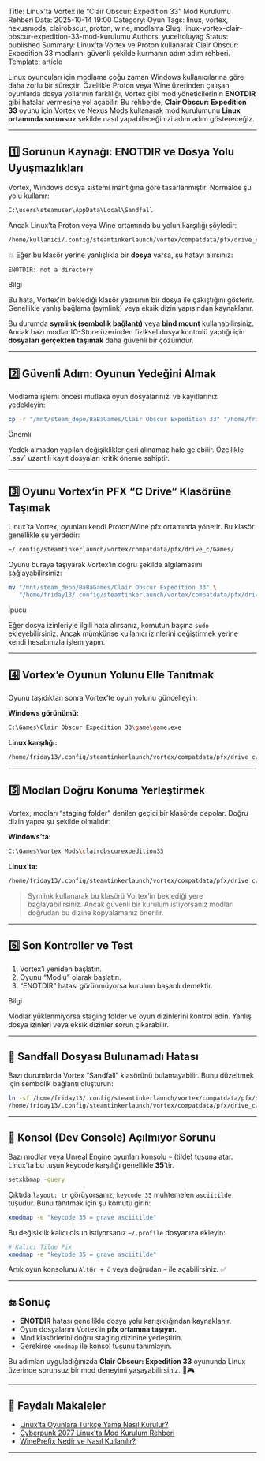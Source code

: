Title: Linux’ta Vortex ile “Clair Obscur: Expedition 33” Mod Kurulumu Rehberi
Date: 2025-10-14 19:00
Category: Oyun
Tags: linux, vortex, nexusmods, clairobscur, proton, wine, modlama
Slug: linux-vortex-clair-obscur-expedition-33-mod-kurulumu
Authors: yuceltoluyag
Status: published
Summary: Linux’ta Vortex ve Proton kullanarak Clair Obscur: Expedition 33 modlarını güvenli şekilde kurmanın adım adım rehberi.
Template: article


Linux oyuncuları için modlama çoğu zaman Windows kullanıcılarına göre daha zorlu bir süreçtir. Özellikle Proton veya Wine üzerinden çalışan oyunlarda dosya yollarının farklılığı, Vortex gibi mod yöneticilerinin **ENOTDIR** gibi hatalar vermesine yol açabilir.
Bu rehberde, **Clair Obscur: Expedition 33** oyunu için Vortex ve Nexus Mods kullanarak mod kurulumunu **Linux ortamında sorunsuz** şekilde nasıl yapabileceğinizi adım adım göstereceğiz.

---

## 1️⃣ Sorunun Kaynağı: ENOTDIR ve Dosya Yolu Uyuşmazlıkları

Vortex, Windows dosya sistemi mantığına göre tasarlanmıştır. Normalde şu yolu kullanır:

```bash
C:\users\steamuser\AppData\Local\Sandfall
```

Ancak Linux’ta Proton veya Wine ortamında bu yolun karşılığı şöyledir:

```bash
/home/kullanici/.config/steamtinkerlaunch/vortex/compatdata/pfx/drive_c/users/steamuser/AppData/Local/Sandfall
```

💥 Eğer bu klasör yerine yanlışlıkla bir **dosya** varsa, şu hatayı alırsınız:

```bash
ENOTDIR: not a directory
```

<div class="info-box note">
    <div>
        <div class="alert-title">Bilgi</div>
        <p>Bu hata, Vortex’in beklediği klasör yapısının bir dosya ile çakıştığını gösterir. Genellikle yanlış bağlama (symlink) veya eksik dizin yapısından kaynaklanır.</p>
    </div>
</div>

Bu durumda **symlink (sembolik bağlantı)** veya **bind mount** kullanabilirsiniz. Ancak bazı modlar IO-Store üzerinden fiziksel dosya kontrolü yaptığı için **dosyaları gerçekten taşımak** daha güvenli bir çözümdür.

---

## 2️⃣ Güvenli Adım: Oyunun Yedeğini Almak

Modlama işlemi öncesi mutlaka oyun dosyalarınızı ve kayıtlarınızı yedekleyin:

```bash
cp -r "/mnt/steam_depo/BaBaGames/Clair Obscur Expedition 33" "/home/friday13/backup/Clair Obscur Expedition 33"
```

<div class="info-box important">
    <div>
        <div class="alert-title">Önemli</div>
        <p>Yedek almadan yapılan değişiklikler geri alınamaz hale gelebilir. Özellikle `.sav` uzantılı kayıt dosyaları kritik öneme sahiptir.</p>
    </div>
</div>

---

## 3️⃣ Oyunu Vortex’in PFX “C Drive” Klasörüne Taşımak

Linux’ta Vortex, oyunları kendi Proton/Wine pfx ortamında yönetir. Bu klasör genellikle şu yerdedir:

```bash
~/.config/steamtinkerlaunch/vortex/compatdata/pfx/drive_c/Games/
```

Oyunu buraya taşıyarak Vortex’in doğru şekilde algılamasını sağlayabilirsiniz:

```bash
mv "/mnt/steam_depo/BaBaGames/Clair Obscur Expedition 33" \
   "/home/friday13/.config/steamtinkerlaunch/vortex/compatdata/pfx/drive_c/Games/"
```

<div class="info-box tip">
    <div>
        <div class="alert-title">İpucu</div>
        <p>Eğer dosya izinleriyle ilgili hata alırsanız, komutun başına <code>sudo</code> ekleyebilirsiniz. Ancak mümkünse kullanıcı izinlerini değiştirmek yerine kendi hesabınızla işlem yapın.</p>
    </div>
</div>

---

## 4️⃣ Vortex’e Oyunun Yolunu Elle Tanıtmak

Oyunu taşıdıktan sonra Vortex’te oyun yolunu güncelleyin:

**Windows görünümü:**

```bash
C:\Games\Clair Obscur Expedition 33\game\game.exe
```

**Linux karşılığı:**

```bash
/home/friday13/.config/steamtinkerlaunch/vortex/compatdata/pfx/drive_c/Games/Clair Obscur Expedition 33/game/game.exe
```

---

## 5️⃣ Modları Doğru Konuma Yerleştirmek

Vortex, modları “staging folder” denilen geçici bir klasörde depolar. Doğru dizin yapısı şu şekilde olmalıdır:

**Windows’ta:**

```bash
C:\Games\Vortex Mods\clairobscurexpedition33
```

**Linux’ta:**

```bash
/home/friday13/.config/steamtinkerlaunch/vortex/compatdata/pfx/drive_c/Games/Vortex Mods/clairobscurexpedition33
```

> Symlink kullanarak bu klasörü Vortex’in beklediği yere bağlayabilirsiniz. Ancak güvenli bir kurulum istiyorsanız modları doğrudan bu dizine kopyalamanız önerilir.

---

## 6️⃣ Son Kontroller ve Test

1. Vortex’i yeniden başlatın.
2. Oyunu “Modlu” olarak başlatın.
3. “ENOTDIR” hatası görünmüyorsa kurulum başarılı demektir.

<div class="info-box note">
    <div>
        <div class="alert-title">Bilgi</div>
        <p>Modlar yüklenmiyorsa staging folder ve oyun dizinlerini kontrol edin. Yanlış dosya izinleri veya eksik dizinler sorun çıkarabilir.</p>
    </div>
</div>

---

## 🧩 Sandfall Dosyası Bulunamadı Hatası

Bazı durumlarda Vortex “Sandfall” klasörünü bulamayabilir. Bunu düzeltmek için sembolik bağlantı oluşturun:

```bash
ln -sf /home/friday13/.config/steamtinkerlaunch/vortex/compatdata/pfx/drive_c/Games/Clair\ Obscur\ Expedition\ 33/game/prefix/drive_c/users/steamuser/Local\ Settings/Application\ Data/Sandfall/ \
/home/friday13/.config/steamtinkerlaunch/vortex/compatdata/pfx/drive_c/users/steamuser/AppData/Local
```

---

## 🧰 Konsol (Dev Console) Açılmıyor Sorunu

Bazı modlar veya Unreal Engine oyunları konsolu `~` (tilde) tuşuna atar.
Linux’ta bu tuşun keycode karşılığı genellikle **35**’tir.

```bash
setxkbmap -query
```

Çıktıda `layout: tr` görüyorsanız, `keycode 35` muhtemelen `asciitilde` tuşudur.
Bunu tanıtmak için şu komutu girin:

```bash
xmodmap -e "keycode 35 = grave asciitilde"
```

Bu değişiklik kalıcı olsun istiyorsanız `~/.profile` dosyanıza ekleyin:

```bash
# Kalıcı Tilde Fix
xmodmap -e "keycode 35 = grave asciitilde"
```

Artık oyun konsolunu `AltGr + ö` veya doğrudan `~` ile açabilirsiniz. ✅

---

## 🔚 Sonuç

* **ENOTDIR** hatası genellikle dosya yolu karışıklığından kaynaklanır.
* Oyun dosyalarını Vortex’in **pfx ortamına taşıyın.**
* Mod klasörlerini doğru staging dizinine yerleştirin.
* Gerekirse `xmodmap` ile konsol tuşunu tanımlayın.

Bu adımları uyguladığınızda **Clair Obscur: Expedition 33** oyununda Linux üzerinde sorunsuz bir mod deneyimi yaşayabilirsiniz. 🧠🎮

---

## 📎 Faydalı Makaleler

* [Linux’ta Oyunlara Türkçe Yama Nasıl Kurulur?](/linux-oyunlara-turkce-yama-kurulumu/)
* [Cyberpunk 2077 Linux'ta Mod Kurulum Rehberi](/cyberpunk-2077-linux-mod-kurulum-rehberi)
* [WinePrefix Nedir ve Nasıl Kullanılır?](/wineprefix-nedir-nasil-kullanilir)

---

<script type="module" src="https://cdn.jsdelivr.net/npm/@justinribeiro/lite-youtube@1/lite-youtube.min.js"></script>

<lite-youtube videoid="23E4RxRsG_o"></lite-youtube>